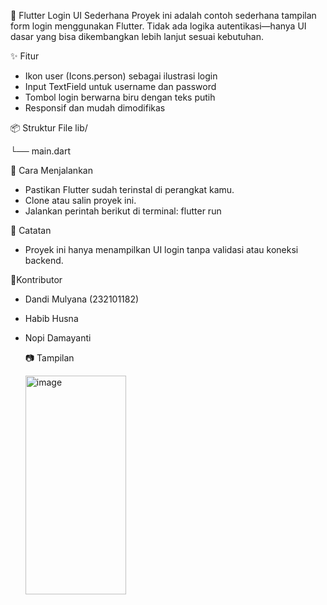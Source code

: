 📱 Flutter Login UI Sederhana
Proyek ini adalah contoh sederhana tampilan form login menggunakan Flutter. Tidak ada logika autentikasi—hanya UI dasar yang bisa dikembangkan lebih lanjut sesuai kebutuhan.

✨ Fitur
- Ikon user (Icons.person) sebagai ilustrasi login
- Input TextField untuk username dan password
- Tombol login berwarna biru dengan teks putih
- Responsif dan mudah dimodifikas

📦 Struktur File
lib/

└── main.dart

🚀 Cara Menjalankan
- Pastikan Flutter sudah terinstal di perangkat kamu.
- Clone atau salin proyek ini.
- Jalankan perintah berikut di terminal:
flutter run

📌 Catatan
- Proyek ini hanya menampilkan UI login tanpa validasi atau koneksi backend.

💪Kontributor
- Dandi Mulyana (232101182)
- Habib Husna
- Nopi Damayanti

  📷 Tampilan
  
  <img width="161" height="350" alt="image" src="https://github.com/user-attachments/assets/334d200c-c22c-4d66-86da-f0e248697a64" />

  
